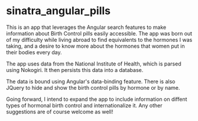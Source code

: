 sinatra_angular_pills
=====================

This is an app that leverages the Angular search features to make information about Birth Control pills easily accessible. The app was born out of my difficulty while living abroad to find equivalents to the hormones I was taking, and a desire to know more about the hormones that women put in their bodies every day.

The app uses data from the National Institute of Health, which is parsed using Nokogiri.  It then persists this data into a database.

The data is bound using Angular's data-binding feature.  There is also JQuery to hide and show the birth control pills by hormone or by name.

Going forward, I intend to expand the app to include information on diffent types of hormonal birth control and internationalize it.  Any other suggestions are of course welcome as well!
